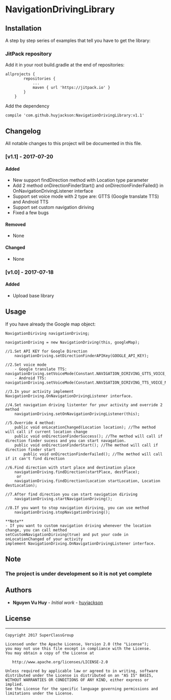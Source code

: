 # NavigationDrivingLibrary


## Installation

A step by step series of examples that tell you have to get the library:

### JitPack repository

Add it in your root build.gradle at the end of repositories:
```
allprojects {
		repositories {
			...
			maven { url 'https://jitpack.io' }
		}
	}
```

Add the dependency
```
compile 'com.github.huyjackson:NavigationDrivingLibrary:v1.1'
```

## Changelog

All notable changes to this project will be documented in this file.

### [v1.1] - 2017-07-20
#### Added
- New support findDirection method with Location type parameter
- Add 2 method onDirectionFinderStart() and onDirectionFinderFailed() in OnNavigationDrivingListener interface
- Support set voice mode with 2 type are: GTTS (Google translate TTS) and Android TTS
- Support set custom navigation diriving
- Fixed a few bugs
#### Removed
- None
#### Changed
- None
### [v1.0] - 2017-07-18
#### Added
- Upload base library


## Usage
If you have already the Google map object:
```
NavigationDiriving navigationDriving;

navigationDriving = new NavigationDriving(this, googleMap);

//1.Set API KEY for Google Direction
	navigationDriving.setDirectionFinderAPIKey(GOOGLE_API_KEY);

//2.Set voice mode
	- Google translate TTS: navigationDriving.setVoiceMode(Constant.NAVIGATION_DIRIVING_GTTS_VOICE_MODE);
	- Android TTS: navigationDriving.setVoiceMode(Constant.NAVIGATION_DIRIVING_TTS_VOICE_MODE);

//3.In your activity implement NavigationDriving.OnNavigationDrivingListener interface.

//4.Set navigation driving listenter for your activity and override 2 method
	navigationDriving.setOnNavigationDrivingListener(this);

//5.Override 4 method:
	public void onLocationChanged(Location location); //The method will call if current location change
	public void onDirectionFinderSuccess(); //The method will call if direction finder sucess and you can start navagation.
	public void onDirectionFinderStart(); //The method will call if direction finder start
        public void onDirectionFinderFailed(); //The method will call if it can't find direction

//6.Find direction with start place and destination place
	navigationDriving.findDirection(startPlace, destPlace);
     or
	navigationDriving.findDirection(Location startLocation, Location destLocation);

//7.After find direction you can start navigation diriving
	navigationDriving.startNavigationDriving();
 
//8.If you want to stop navigation diriving, you can use method
	navigationDriving.stopNavigationDriving();
	
**Note**
- If you want to custom navigation driving whenever the location change, you can call method 
setCustomNavigationDiriving(true) and put your code in onLocationChanged of your activity 
implement NavigationDriving.OnNavigationDrivingListener interface.

```
## Note
### The project is under development so it is not yet complete

## Authors

* **Nguyen Vu Huy** - *Initial work* - [huyjackson](https://github.com/huyjackson)

## License
--------

    Copyright 2017 SuperClassGroup

    Licensed under the Apache License, Version 2.0 (the "License");
    you may not use this file except in compliance with the License.
    You may obtain a copy of the License at

       http://www.apache.org/licenses/LICENSE-2.0

    Unless required by applicable law or agreed to in writing, software
    distributed under the License is distributed on an "AS IS" BASIS,
    WITHOUT WARRANTIES OR CONDITIONS OF ANY KIND, either express or implied.
    See the License for the specific language governing permissions and
    limitations under the License.

